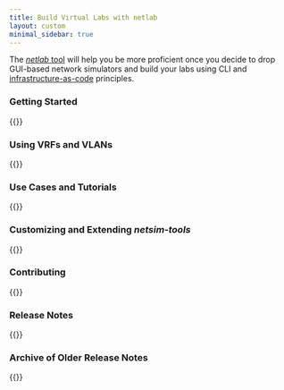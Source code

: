 ```yaml
---
title: Build Virtual Labs with netlab
layout: custom
minimal_sidebar: true
---
```

The [_netlab_ tool](https://netsim-tools.readthedocs.io/en/latest/) will help you be more proficient once you decide to drop GUI-based network simulators and build your labs using CLI and [infrastructure-as-code](https://www.ipspace.net/kb/tag/network-infrastructure-as-code.html) principles.
<!--more-->
### Getting Started

{{<series-listing tag="overview" weight="1">}}

### Using VRFs and VLANs

{{<series-listing tag="vlan_vrf">}}

### Use Cases and Tutorials

{{<series-listing tag="use">}}

### Customizing and Extending *netsim-tools*

{{<series-listing tag="extend">}}

### Contributing

{{<series-listing tag="contribute">}}

### Release Notes

{{<series-listing tag="release" reverse="true">}}

### Archive of Older Release Notes

{{<series-listing tag="archive" reverse="true">}}

<!--
### Other Considerations

{{<series-listing>}}
-->
